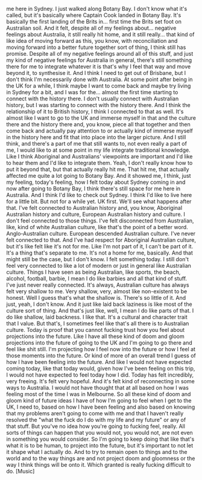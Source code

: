 ﻿me here in Sydney. I just walked along Botany Bay. I don't know what it's called, but it's
basically where Captain Cook landed in Botany Bay. It's basically the first landing of the
Brits in... first time the Brits set foot on Australian soil. And it felt, despite all
of my feelings about... negative feelings about Australia, it still really hit home,
and it still really... that kind of like idea of moving forward as this, you know, with
reconciliation and moving forward into a better future together sort of thing, I think still
has promise. Despite all of my negative feelings around all of this stuff, and just my kind
of negative feelings for Australia in general, there's still something there for me to integrate
whatever it is that's why I feel that way and move beyond it, to synthesise it. And
I think I need to get out of Brisbane, but I don't think I'm necessarily done with Australia.
At some point after being in the UK for a while, I think maybe I want to come back and
maybe try living in Sydney for a bit, and I was for the... almost the first time starting
to connect with the history there. I don't usually connect with Australian history, but
I was starting to connect with the history there. And I think the relationship of it
to British history, I think I connected to that as well. It's almost like I want to go
to the UK and immerse myself in that and the culture there and the history there and, you
know, piece all that together and then come back and actually pay attention to or actually
kind of immerse myself in the history here and fit that into place into the larger picture.
And I still think, and there's a part of me that still wants to, not even really a part
of me, I would like to at some point in my life integrate traditional knowledge. Like
I think Aboriginal and Australians' viewpoints are important and I'd like to hear them and
I'd like to integrate them. Yeah, I don't really know how to put it beyond that, but
that actually really hit me. That hit me, that actually affected me quite a lot going to
Botany Bay. And it showed me, I think, just my feeling, today's feeling, how I felt today
about Sydney coming in and now after going to Botany Bay, I think there's still space
for me here in Australia. And I think I'd like to check out Sydney. I think I'd like
to live here for a little bit. But not for a while yet. UK first. We'll see what happens
after that. I've felt connected to Australian history and, you know, Aboriginal Australian
history and culture, European Australian history and culture. I don't feel connected to those
things. I've felt disconnected from Australian, like, kind of white Australian culture, like
that's the point of a better word. Anglo-Australian culture. European descended Australian culture.
I've never felt connected to that. And I've had respect for Aboriginal Australian culture,
but it's like felt like it's not for me. Like I'm not part of it, I can't be part of it.
It's a thing that's separate to me. It's not a home for me, basically. And that might still
be the case, but I don't know. I felt something today. I still don't feel very connected to
like a lot of modern or just in general like Australian culture. Things I have seen as
being Australian, like sports, the beach, alcohol, football, barbie, I mean I do like
barbies and all that kind of stuff. I've just never really connected. It's always,
Australian culture has always felt very shallow to me. Very shallow, very, almost like non-existent
to be honest. Well I guess that's what the shallow is. There's so little of it. And just,
yeah, I don't know. And it just like laid back laziness is like most of the culture
sort of thing. And that's just like, well, I mean I do like parts of that. I do like shallow,
laid backness. I like that. It's a cultural and character trait that I value. But that's,
I sometimes feel like that's all there is to Australian culture. Today is proof that
you cannot fucking trust how you feel about projections into the future. Like I have all
these kind of doom and gloom projections into the future of going to the UK and I'm going
to go there and feel like shit still. I'm projecting how I feel now into the future
or how I feel at those moments into the future. Or kind of more of an overall trend I guess
of how I have been feeling into the future. And like I would not have expected coming
today, like that today would, given how I've been feeling on this trip, I would not have
expected to feel today how I did. Today has felt incredibly, very freeing. It's felt very
hopeful. And it's felt kind of reconnecting in some ways to Australia. I would not have
thought that at all based on how I was feeling most of the time I was in Melbourne. So all
these kind of doom and gloom kind of future ideas I have of how I'm going to feel when
I get to the UK, I need to, based on how I have been feeling and also based on knowing
that my problems aren't going to come with me and that I haven't really resolved the
"what the fuck do I do with my life and my future" or any of that stuff. But you've no
idea how you're going to fucking feel, really. All sorts of things can happen that you would
not, you would not, are not even in something you would consider. So I'm going to keep doing
that like that's what it is to be human, to project into the future, but it's important
to not let it shape what I actually do. And to try to remain open to things and to the
world and to the way things are and not project doom and gloomness or the way I think things
will be onto it. Which granted is really fucking difficult to do.
[Music]
